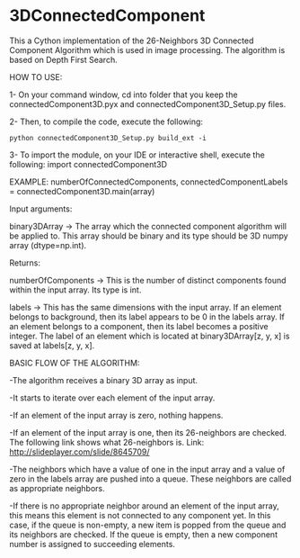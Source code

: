 # 3DConnectedComponent

This a Cython implementation of the 26-Neighbors 3D Connected Component Algorithm which is used in image processing. The algorithm is based on Depth First Search.


HOW TO USE:

1- On your command window, cd into folder that you keep the connectedComponent3D.pyx and connectedComponent3D_Setup.py files. 

2- Then, to compile the code, execute the following:

    python connectedComponent3D_Setup.py build_ext -i
    
3- To import the module, on your IDE or interactive shell, execute the following:
    import connectedComponent3D

EXAMPLE:
numberOfConnectedComponents, connectedComponentLabels = connectedComponent3D.main(array) 

Input arguments: 

binary3DArray -> The array which the connected component algorithm will be applied to. This array should be binary and its
type should be 3D numpy array (dtype=np.int).

Returns:

numberOfComponents -> This is the number of distinct components found within the input array. Its type is int.

labels -> This has the same dimensions with the input array. If an element belongs to background, then its label appears to be 0 in the labels array. If an element belongs to a component, then its label becomes a positive integer. The label of an element which is located at binary3DArray[z, y, x] is saved at labels[z, y, x]. 



BASIC FLOW OF THE ALGORITHM:

-The algorithm receives a binary 3D array as input. 

-It starts to iterate over each element of the input array. 

-If an element of the input array is zero, nothing happens. 

-If an element of the input array is one, then its 26-neighbors are checked. The following link shows what 26-neighbors is. 
Link: http://slideplayer.com/slide/8645709/

-The neighbors which have a value of one in the input array and a value of zero in the labels array are pushed into a queue. These neighbors are called as appropriate neighbors.

-If there is no appropriate neighbor around an element of the input array, this means this element is not connected to any component 
yet. In this case, if the queue is non-empty, a new item is popped from the queue and its neighbors are checked. If the queue is empty, then a new component number is assigned to succeeding elements.

